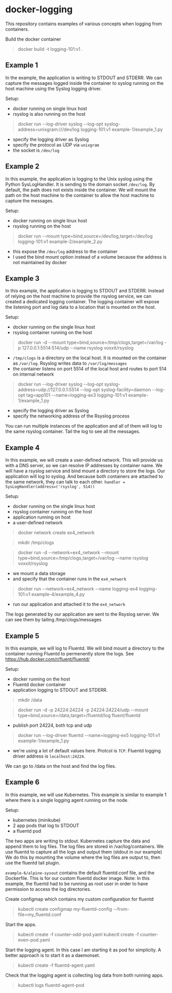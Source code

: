 # docker-logging

This repository contains examples of various concepts when logging from containers.

Build the docker container
> docker build -t logging-101:v1 .

## Example 1 ##

In the example, the application is writing to STDOUT and STDERR.
We can capture the messages logged inside the container to syslog running on the host machine using the Syslog logging driver. 

Setup:
- docker running on single linux host
- rsyslog is also running on the host

> docker run --log-driver syslog --log-opt syslog-address=unixgram:///dev/log logging-101:v1 example-1/example_1.py

- specify the logging driver as Syslog
- specify the protocol as UDP via `unixgram`
- the socket is `/dev/log`


## Example 2 ##

In this example, the application is logging to the Unix syslog using the Python SysLogHandler.
It is sending to the domain socket `/dev/log`. By default, the path does not exists inside the container. We will mount the path on the host machine to the container to allow the host machine to capture the messages.

Setup:
- docker running on single linux host
- rsyslog running on the host

> docker run --mount type=bind,source=/dev/log,target=/dev/log logging-101:v1 example-2/example_2.py

- this expose the `/dev/log` address to the container
- I used the bind mount option instead of a volume because the address is not maintained by docker


## Example 3 ##

In this example, the application is logging to STDOUT and STDERR.
Instead of relying on the host machine to provide the rsyslog service, we can created a dedicated logging container. 
The logging container will expose the listening port and log data to a location that is mounted on the host.

Setup:
- docker running on the single linux host
- rsyslog container running on the host

> docker run -d --mount type=bind,source=/tmp/clogs,target=/var/log -p 127.0.0.1:5514:514/udp  --name rsyslog voxxit/rsyslog

- `/tmp/clogs` is a directory on the local host. It is mounted on the container as `/var/log`. Rsyslog writes data to `/var/log/messages`
- the container listens on port 5514 of the local host and routes to port 514 on internal network

> docker run --log-driver syslog --log-opt syslog-address=udp://127.0.0.1:5514 --log-opt syslog-facility=daemon --log-opt tag=app101 --name=logging-ex3 logging-101:v1 example-1/example_1.py

- specify the logging driver as Syslog
- specify the networking address of the Rsyslog process

You can run multiple instances of the application and all of them will log to the same rsyslog container. Tail the log to see all the messages.


## Example 4 ##

In this example, we will create a user-defined network. This will provide us with a DNS server, so we can resolve IP addresses by container name.
We will have a rsyslog service and bind mount a directory to store the logs. Our application will log to syslog. And because both containers are attached to the same network, they can talk to each other. `handler = SysLogHandler(address=('rsyslog', 514))`


Setup:
- docker running on the single linux host
- rsyslog container running on the host
- application running on host
- a user-defined network

> docker network create ex4_network

> mkdir /tmp/clogs

> docker run -d --network=ex4_network --mount type=bind,source=/tmp/clogs,target=/var/log --name rsyslog voxxit/rsyslog

- we mount a data storage
- and specify that the container runs in the `ex4_network`

> docker run --network=ex4_network --name logging-ex4 logging-101:v1 example-4/example_4.py

- run our application and attached it to the `ex4_network`

The logs generated by our application are sent to the Rsyslog server. We can see them by tailing /tmp/clogs/messages


## Example 5 ##

In this example, we will log to Fluentd. We will bind mount a directory to the container running Fluentd to permenently store the logs. See https://hub.docker.com/r/fluent/fluentd/

Setup:
- docker running on the host
- Fluentd docker container
- application logging to STDOUT and STDERR.

> mkdir /data

> docker run -d -p 24224:24224 -p 24224:24224/udp --mount type=bind,source=/data,target=/fluentd/log fluent/fluentd

- publish port 24224, both tcp and udp

> docker run --log-driver fluentd --name=logging-ex5 logging-101:v1 example-1/example_1.py

- we're using a lot of default values here. Protcol is `TCP`. Fluentd logging driver address is `localhost:24224`.

We can go to /data on the host and find the log files.


## Example 6 ##

In this example, we will use Kubernetes. This example is similar to example 1 where there is a single logging agent running on the node.

Setup:
- kubernetes (minikube)
- 2 app pods that log to STDOUT
- a fluentd pod

The two apps are writing to stdout. Kubernetes capture the data and append them to log files. The log files are stored in /var/log/containers. We use fluentd to capture all the logs and output them (stdout in our example) We do this by mounting the volume where the log files are output to, then use the fluentd tail plugin.

`example-6/alpine-sysout` contains the default fluentd.conf file, and the Dockerfile. This is for our custom fluentd docker image. Note: In this example, the fluentd had to be running as root user in order to have permission to access the log directories.

Create configmap which contains my custom configuration for fluentd
> kubectl create configmap my-fluentd-config --from-file=my_fluentd.conf

Start the apps.
> kubectl create -f counter-odd-pod.yaml
> kubectl create -f counter-even-pod.yaml 

Start the logging agent. In this case I am starting it as pod for simplicity. A better approach is to start it as a daemonset.

> kubectl create -f fluentd-agent.yaml

Check that the logging agent is collecting log data from both running apps.

> kubectl logs fluentd-agent-pod
